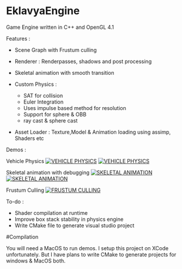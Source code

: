 # EklavyaEngine

Game Engine written in C++ and OpenGL 4.1

Features : 

- Scene Graph with Frustum culling
- Renderer : Renderpasses, shadows and post processing
- Skeletal animation with smooth transition
- Custom Physics :
     - SAT for collision
     - Euler Integration
     - Uses impulse based method for resolution
     - Support for sphere & OBB
     - ray cast & sphere cast

- Asset Loader : Texture,Model & Animation loading using assimp, Shaders etc

Demos : 

Vehicle Physics
[![VEHICLE PHYSICS](https://img.youtube.com/vi/z52WxTNrIpg/sddefault.jpg)](https://www.youtube.com/watch?v=z52WxTNrIpg)
[![VEHICLE PHYSICS](https://img.youtube.com/vi/abnopf9OntY/sddefault.jpg)](https://www.youtube.com/watch?v=abnopf9OntY)

Skeletal animation with debugging
[![SKELETAL ANIMATION](https://img.youtube.com/vi/NbSgJ3GrD_0/sddefault.jpg)](https://www.youtube.com/watch?v=NbSgJ3GrD_0)
[![SKELETAL ANIMATION](https://img.youtube.com/vi/RszWEUHOxoE/sddefault.jpg)](https://www.youtube.com/watch?v=RszWEUHOxoE)

Frustum Culling
[![FRUSTUM CULLING](https://img.youtube.com/vi/H0ntyFogFvU/sddefault.jpg)](https://www.youtube.com/watch?v=H0ntyFogFvU)


To-do : 

- Shader compilation at runtime
- Improve box stack stability in physics engine
- Write CMake file to generate visual studio project 

#Compilation

You will need a MacOS to run demos. I setup this project on XCode unfortunately. But I have plans to write CMake to generate projects for windows & MacOS both. 
